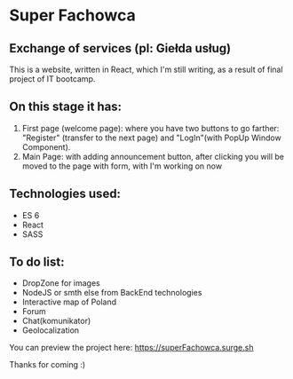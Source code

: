 <h1>Super Fachowca</h1>

<h2>Exchange of services (pl: Giełda usług)</h2>

<p>This is a website, written in React, which I'm still writing, as a result of final project of IT bootcamp.</p>

<h2>On this stage it has:</h2>
<ol>
  <li>First page (welcome page): where you have two buttons to go farther: "Register" (transfer to the next page) and "LogIn"(with PopUp Window Component).
</li>
  <li>Main Page: with adding announcement button, after clicking you will be moved to the page with form, with I'm working on now</li>
  </ol>

<h2>Technologies used:</h2>
<ul>
  <li>ES 6</li>
  <li>React</li>
  <li>SASS</li>
</ul>

<h2>To do list:</h2>
<ul>
  <li>DropZone for images</li>
  <li>NodeJS or smth else from BackEnd technologies</li>
  <li>Interactive map of Poland</li>
  <li>Forum</li>
  <li>Chat(komunikator)</li>
  <li>Geolocalization</li>
</ul>

You can preview the project here: https://superFachowca.surge.sh

Thanks for coming :)
